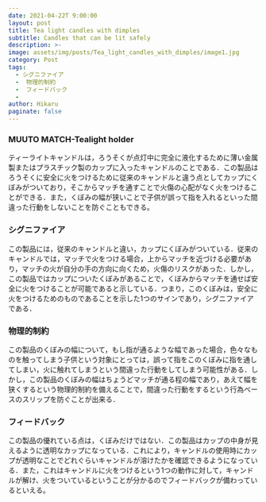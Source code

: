 ```yaml
---
date: 2021-04-22T 9:00:00
layout: post
title: Tea light candles with dimples
subtitle: Candles that can be lit safely
description: >-
image: assets/img/posts/Tea_light_candles_with_dimples/image1.jpg
category: Post
tags: 
  - シグニファイア
  -  物理的制約
  -  フィードバック
  - 
author: Hikaru
paginate: false
---
```


### MUUTO MATCH-Tealight holder
ティーライトキャンドルは，ろうそくが点灯中に完全に液化するために薄い金属製またはプラスチック製のカップに入ったキャンドルのことである．この製品はろうそくに安全に火をつけるために従来のキャンドルと違う点としてカップにくぼみがついており，そこからマッチを通すことで火傷の心配がなく火をつけることができる．また，くぼみの幅が狭いことで子供が誤って指を入れるといった間違った行動をしないことを防ぐこともできる。

### シグニファイア
この製品には，従来のキャンドルと違い，カップにくぼみがついている．従来のキャンドルでは，マッチで火をつける場合，上からマッチを近づける必要があり，マッチの火が自分の手の方向に向くため，火傷のリスクがあった．しかし，この製品ではカップについたくぼみがあることで，くぼみからマッチを通せば安全に火をつけることが可能であると示している．つまり，このくぼみは，安全に火をつけるためのものであることを示した1つのサインであり，シグニファイアである．

### 物理的制約
この製品のくぼみの幅について，もし指が通るような幅であった場合，色々なものを触ってしまう子供という対象にとっては，誤って指をこのくぼみに指を通してしまい，火に触れてしまうという間違った行動をしてしまう可能性がある．しかし，この製品のくぼみの幅はちょうどマッチが通る程の幅であり，あえて幅を狭くするという物理的制約を備えることで，間違った行動をするという行為ベースのスリップを防ぐことが出来る．

### フィードバック
 この製品の優れている点は，くぼみだけではない．この製品はカップの中身が見えるように透明なカップになっている．これにより，キャンドルの使用時にカップが透明なことでどれぐらいキャンドルが溶けたかを確認できるようになっている．また，これはキャンドルに火をつけるという1つの動作に対して，キャンドルが解け、火をついているということが分かるのでフィードバックが備わっているといえる。

